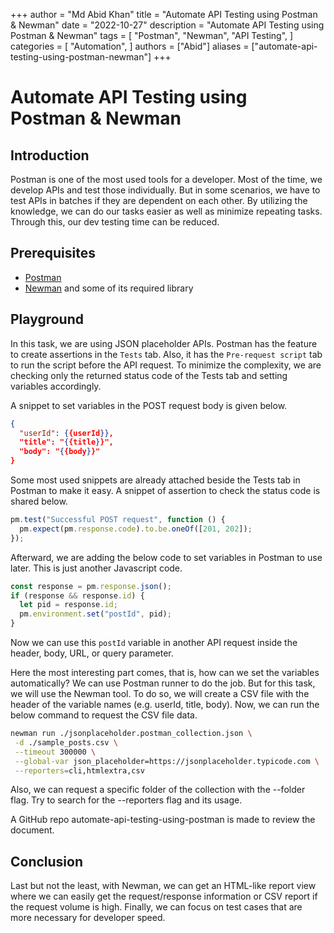 +++
author = "Md Abid Khan"
title = "Automate API Testing using Postman & Newman"
date = "2022-10-27"
description = "Automate API Testing using Postman & Newman"
tags = [
    "Postman",
    "Newman",
    "API Testing",
]
categories = [
    "Automation",
]
authors = ["Abid"]
aliases = ["automate-api-testing-using-postman-newman"]
+++
# Automate API Testing using Postman & Newman

## Introduction

Postman is one of the most used tools for a developer. Most of the time, we develop APIs and test those individually. But in some scenarios, we have to test APIs in batches if they are dependent on each other. By utilizing the knowledge, we can do our tasks easier as well as minimize repeating tasks. Through this, our dev testing time can be reduced.

## Prerequisites

- [Postman](https://learning.postman.com/docs/getting-started/installation-and-updates/)
- [Newman](https://www.npmjs.com/package/newman) and some of its required library

## Playground

In this task, we are using JSON placeholder APIs. Postman has the feature to create assertions in the `Tests` tab. Also, it has the `Pre-request script` tab to run the script before the API request. To minimize the complexity, we are checking only the returned status code of the Tests tab and setting variables accordingly.

A snippet to set variables in the POST request body is given below.

```json {linenos=true}
{
  "userId": {{userId}},
  "title": "{{title}}",
  "body": "{{body}}"
}
```

Some most used snippets are already attached beside the Tests tab in Postman to make it easy. A snippet of assertion to check the status code is shared below.

```javascript
pm.test("Successful POST request", function () {
  pm.expect(pm.response.code).to.be.oneOf([201, 202]);
});
```
Afterward, we are adding the below code to set variables in Postman to use later. This is just another Javascript code.

```javascript
const response = pm.response.json();
if (response && response.id) {
  let pid = response.id;
  pm.environment.set("postId", pid);
}
```
Now we can use this `postId` variable in another API request inside the header, body, URL, or query parameter.

Here the most interesting part comes, that is, how can we set the variables automatically? We can use Postman runner to do the job. But for this task, we will use the Newman tool. To do so, we will create a CSV file with the header of the variable names (e.g. userId, title, body). Now, we can run the below command to request the CSV file data.

```bash
newman run ./jsonplaceholder.postman_collection.json \
 -d ./sample_posts.csv \
 --timeout 300000 \
 --global-var json_placeholder=https://jsonplaceholder.typicode.com \
 --reporters=cli,htmlextra,csv
```
Also, we can request a specific folder of the collection with the --folder flag. Try to search for the --reporters flag and its usage.

A GitHub repo automate-api-testing-using-postman is made to review the document.

## Conclusion
Last but not the least, with Newman, we can get an HTML-like report view where we can easily get the request/response information or CSV report if the request volume is high. Finally, we can focus on test cases that are more necessary for developer speed.
